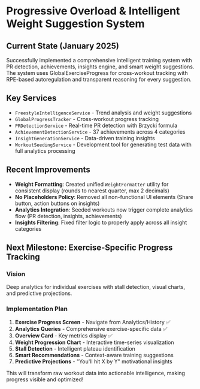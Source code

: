 # Progressive Overload & Intelligent Weight Suggestion System

## Current State (January 2025)

Successfully implemented a comprehensive intelligent training system with PR detection, achievements, insights engine, and smart weight suggestions. The system uses GlobalExerciseProgress for cross-workout tracking with RPE-based autoregulation and transparent reasoning for every suggestion.

## Key Services
- `FreestyleIntelligenceService` - Trend analysis and weight suggestions
- `GlobalProgressTracker` - Cross-workout progress tracking  
- `PRDetectionService` - Real-time PR detection with Brzycki formula
- `AchievementDetectionService` - 37 achievements across 4 categories
- `InsightGenerationService` - Data-driven training insights
- `WorkoutSeedingService` - Development tool for generating test data with full analytics processing

## Recent Improvements
- **Weight Formatting**: Created unified `WeightFormatter` utility for consistent display (rounds to nearest quarter, max 2 decimals)
- **No Placeholders Policy**: Removed all non-functional UI elements (Share button, action buttons on insights)
- **Analytics Integration**: Seeded workouts now trigger complete analytics flow (PR detection, insights, achievements)
- **Insights Filtering**: Fixed filter logic to properly apply across all insight categories

## Next Milestone: Exercise-Specific Progress Tracking

### Vision
Deep analytics for individual exercises with stall detection, visual charts, and predictive projections.

### Implementation Plan
1. **Exercise Progress Screen** - Navigate from Analytics/History ✅
2. **Analytics Queries** - Comprehensive exercise-specific data ✅  
3. **Overview Card** - Key metrics display ✅
4. **Weight Progression Chart** - Interactive time-series visualization
5. **Stall Detection** - Intelligent plateau identification
6. **Smart Recommendations** - Context-aware training suggestions
7. **Predictive Projections** - "You'll hit X by Y" motivational insights

This will transform raw workout data into actionable intelligence, making progress visible and optimized!